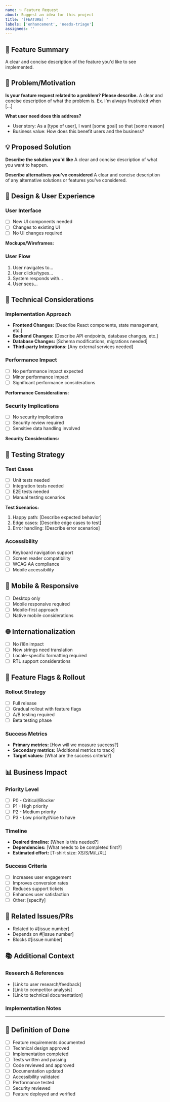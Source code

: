 ```yaml
---
name: ✨ Feature Request
about: Suggest an idea for this project
title: '[FEATURE] '
labels: ['enhancement', 'needs-triage']
assignees: ''
---
```


## 🎯 Feature Summary

A clear and concise description of the feature you'd like to see implemented.

## 🤔 Problem/Motivation

**Is your feature request related to a problem? Please describe.**
A clear and concise description of what the problem is. Ex. I'm always frustrated when [...]

**What user need does this address?**

- User story: As a [type of user], I want [some goal] so that [some reason]
- Business value: How does this benefit users and the business?

## 💡 Proposed Solution

**Describe the solution you'd like**
A clear and concise description of what you want to happen.

**Describe alternatives you've considered**
A clear and concise description of any alternative solutions or features you've considered.

## 🎨 Design & User Experience

### User Interface

- [ ] New UI components needed
- [ ] Changes to existing UI
- [ ] No UI changes required

**Mockups/Wireframes:**

<!-- Add any design mockups, wireframes, or sketches -->

### User Flow

1. User navigates to...
2. User clicks/types...
3. System responds with...
4. User sees...

## 🔧 Technical Considerations

### Implementation Approach

- **Frontend Changes:** [Describe React components, state management, etc.]
- **Backend Changes:** [Describe API endpoints, database changes, etc.]
- **Database Changes:** [Schema modifications, migrations needed]
- **Third-party Integrations:** [Any external services needed]

### Performance Impact

- [ ] No performance impact expected
- [ ] Minor performance impact
- [ ] Significant performance considerations

**Performance Considerations:**

<!-- Describe any performance implications -->

### Security Implications

- [ ] No security implications
- [ ] Security review required
- [ ] Sensitive data handling involved

**Security Considerations:**

<!-- Describe any security implications -->

## 🧪 Testing Strategy

### Test Cases

- [ ] Unit tests needed
- [ ] Integration tests needed
- [ ] E2E tests needed
- [ ] Manual testing scenarios

**Test Scenarios:**

1. Happy path: [Describe expected behavior]
2. Edge cases: [Describe edge cases to test]
3. Error handling: [Describe error scenarios]

### Accessibility

- [ ] Keyboard navigation support
- [ ] Screen reader compatibility
- [ ] WCAG AA compliance
- [ ] Mobile accessibility

## 📱 Mobile & Responsive

- [ ] Desktop only
- [ ] Mobile responsive required
- [ ] Mobile-first approach
- [ ] Native mobile considerations

## 🌐 Internationalization

- [ ] No i18n impact
- [ ] New strings need translation
- [ ] Locale-specific formatting required
- [ ] RTL support considerations

## 🎯 Feature Flags & Rollout

### Rollout Strategy

- [ ] Full release
- [ ] Gradual rollout with feature flags
- [ ] A/B testing required
- [ ] Beta testing phase

### Success Metrics

- **Primary metrics:** [How will we measure success?]
- **Secondary metrics:** [Additional metrics to track]
- **Target values:** [What are the success criteria?]

## 📊 Business Impact

### Priority Level

- [ ] P0 - Critical/Blocker
- [ ] P1 - High priority
- [ ] P2 - Medium priority
- [ ] P3 - Low priority/Nice to have

### Timeline

- **Desired timeline:** [When is this needed?]
- **Dependencies:** [What needs to be completed first?]
- **Estimated effort:** [T-shirt size: XS/S/M/L/XL]

### Success Criteria

- [ ] Increases user engagement
- [ ] Improves conversion rates
- [ ] Reduces support tickets
- [ ] Enhances user satisfaction
- [ ] Other: [specify]

## 🔗 Related Issues/PRs

- Related to #[issue number]
- Depends on #[issue number]
- Blocks #[issue number]

## 📚 Additional Context

### Research & References

- [Link to user research/feedback]
- [Link to competitor analysis]
- [Link to technical documentation]

### Implementation Notes

<!-- Any additional technical or design notes -->

---

## 📝 Definition of Done

- [ ] Feature requirements documented
- [ ] Technical design approved
- [ ] Implementation completed
- [ ] Tests written and passing
- [ ] Code reviewed and approved
- [ ] Documentation updated
- [ ] Accessibility validated
- [ ] Performance tested
- [ ] Security reviewed
- [ ] Feature deployed and verified
